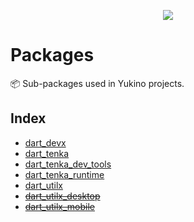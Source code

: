 <p align="center">
    <img src="https://github.com/yukino-org/media/blob/main/images/subbanners/gh-packages-banner.png?raw=true">
</p>

# Packages

📦️ Sub-packages used in Yukino projects.

## Index

-   [dart_devx](https://github.com/yukino-app/packages/tree/dart_devx)
-   [dart_tenka](https://github.com/yukino-app/packages/tree/dart_tenka)
-   [dart_tenka_dev_tools](https://github.com/yukino-app/packages/tree/dart_tenka_dev_tools)
-   [dart_tenka_runtime](https://github.com/yukino-app/packages/tree/dart_tenka_runtime)
-   [dart_utilx](https://github.com/yukino-app/packages/tree/dart_utilx)
-   ~~[dart_utilx_desktop](https://github.com/yukino-app/packages/tree/dart_utilx_desktop)~~
-   ~~[dart_utilx_mobile](https://github.com/yukino-app/packages/tree/dart_utilx_mobile)~~

